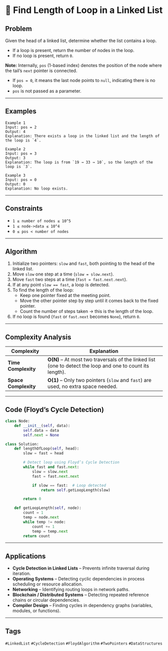 # 🔁 Find Length of Loop in a Linked List

## Problem

Given the head of a linked list, determine whether the list contains a loop.  
- If a loop is present, return the number of nodes in the loop.  
- If no loop is present, return `0`.

**Note:** Internally, `pos` (1-based index) denotes the position of the node where the tail’s `next` pointer is connected.  
- If `pos = 0`, it means the last node points to `null`, indicating there is no loop.  
- `pos` is not passed as a parameter.

---

## Examples
```text
Example 1
Input: pos = 2
Output: 4
Explanation: There exists a loop in the linked list and the length of the loop is `4`.

Example 2
Input: pos = 3
Output: 3
Explanation: The loop is from `19 → 33 → 10`, so the length of the loop is `3`.

Example 3
Input: pos = 0
Output: 0
Explanation: No loop exists.
```
---

## Constraints
- `1 ≤ number of nodes ≤ 10^5`  
- `1 ≤ node->data ≤ 10^4`  
- `0 ≤ pos < number of nodes`  

---
## Algorithm

1. Initialize two pointers: `slow` and `fast`, both pointing to the head of the linked list.  
2. Move `slow` one step at a time (`slow = slow.next`).  
3. Move `fast` two steps at a time (`fast = fast.next.next`).  
4. If at any point `slow == fast`, a loop is detected.  
5. To find the length of the loop:  
   - Keep one pointer fixed at the meeting point.  
   - Move the other pointer step by step until it comes back to the fixed pointer.  
   - Count the number of steps taken → this is the length of the loop.  
6. If no loop is found (`fast` or `fast.next` becomes `None`), return `0`.  
---
## Complexity Analysis

| Complexity | Explanation |
|------------|-------------|
| **Time Complexity** | **O(N)** – At most two traversals of the linked list (one to detect the loop and one to count its length). |
| **Space Complexity** | **O(1)** – Only two pointers (`slow` and `fast`) are used, no extra space needed. |
---

## Code (Floyd’s Cycle Detection)

```python
class Node:
    def __init__(self, data): 
        self.data = data
        self.next = None

class Solution:
    def lengthOfLoop(self, head):
        slow = fast = head

        # Detect loop using Floyd’s Cycle Detection
        while fast and fast.next:
            slow = slow.next
            fast = fast.next.next

            if slow == fast:  # Loop detected
                return self.getLoopLength(slow)

        return 0

    def getLoopLength(self, node):
        count = 1
        temp = node.next
        while temp != node:
            count += 1
            temp = temp.next
        return count
```
---
## Applications

- **Cycle Detection in Linked Lists** – Prevents infinite traversal during iteration.  
- **Operating Systems** – Detecting cyclic dependencies in process scheduling or resource allocation.  
- **Networking** – Identifying routing loops in network paths.  
- **Blockchain / Distributed Systems** – Detecting repeated reference chains or circular dependencies.  
- **Compiler Design** – Finding cycles in dependency graphs (variables, modules, or functions).  
---
## Tags

`#LinkedList` `#CycleDetection` `#FloydAlgorithm` `#TwoPointers` `#DataStructures`

